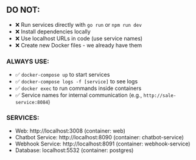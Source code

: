 ## DO NOT:
- ❌ Run services directly with `go run` or `npm run dev`
- ❌ Install dependencies locally
- ❌ Use localhost URLs in code (use service names)
- ❌ Create new Docker files - we already have them

### ALWAYS USE:
- ✅ `docker-compose up` to start services
- ✅ `docker-compose logs -f [service]` to see logs
- ✅ `docker exec` to run commands inside containers
- ✅ Service names for internal communication (e.g., `http://sale-service:8084`)

### SERVICES:
- Web: http://localhost:3008 (container: web)
- Chatbot Service: http://localhost:8090 (container: chatbot-service)
- Webhook Service: http://localhost:8091 (container: webhook-service)
- Database: localhost:5532 (container: postgres)  
